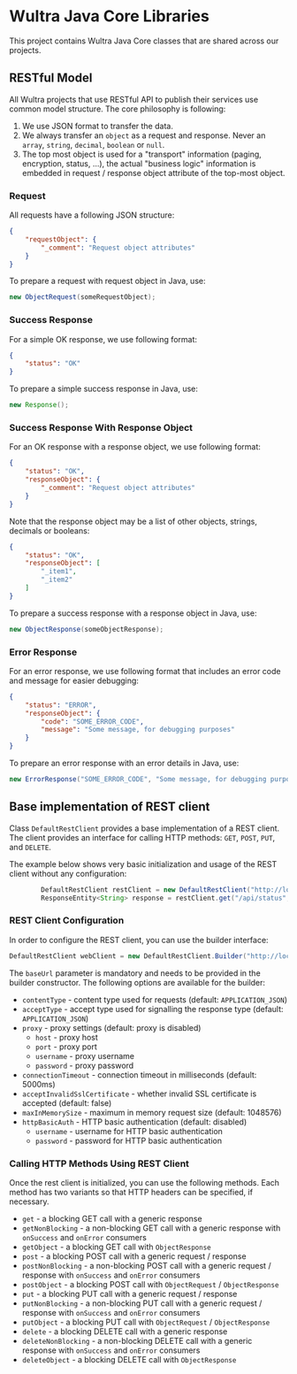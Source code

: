 # Wultra Java Core Libraries

This project contains Wultra Java Core classes that are shared across our projects.

## RESTful Model

All Wultra projects that use RESTful API to publish their services use common model structure. The core philosophy is following:

1) We use JSON format to transfer the data.
2) We always transfer an `object` as a request and response. Never an `array`, `string`, `decimal`, `boolean` or `null`.
3) The top most object is used for a "transport" information (paging, encryption, status, ...), the actual "business logic" information is embedded in request / response object attribute of the top-most object.

### Request

All requests have a following JSON structure:

```json
{
    "requestObject": {
        "_comment": "Request object attributes"
    }
}
```

To prepare a request with request object in Java, use:

```java
new ObjectRequest(someRequestObject);
```

### Success Response

For a simple OK response, we use following format:

```json
{
    "status": "OK"
}
```

To prepare a simple success response in Java, use:

```java
new Response();
```

### Success Response With Response Object

For an OK response with a response object, we use following format:

```json
{
    "status": "OK",
    "responseObject": {
        "_comment": "Request object attributes"
    }
}
```

Note that the response object may be a list of other objects, strings, decimals or booleans:

```json
{
    "status": "OK",
    "responseObject": [
        "_item1",
        "_item2"
    ]
}
```

To prepare a success response with a response object in Java, use:

```java
new ObjectResponse(someObjectResponse);
```

### Error Response

For an error response, we use following format that includes an error code and message for easier debugging:

```json
{
    "status": "ERROR",
    "responseObject": {
        "code": "SOME_ERROR_CODE",
        "message": "Some message, for debugging purposes"
    }
}
```

To prepare an error response with an error details in Java, use:

```java
new ErrorResponse("SOME_ERROR_CODE", "Some message, for debugging purposes");
```

## Base implementation of REST client

Class `DefaultRestClient` provides a base implementation of a REST client. The client provides an interface for calling HTTP methods: `GET`, `POST`, `PUT`, and `DELETE`.

The example below shows very basic initialization and usage of the REST client without any configuration:

```java
        DefaultRestClient restClient = new DefaultRestClient("http://localhost");
        ResponseEntity<String> response = restClient.get("/api/status", new ParameterizedTypeReference<String>() {});
```

### REST Client Configuration
In order to configure the REST client, you can use the builder interface:

```java
DefaultRestClient webClient = new DefaultRestClient.Builder("http://localhost").build();
```

The `baseUrl` parameter is mandatory and needs to be provided in the builder constructor. The following options are available for the builder:
- `contentType` - content type used for requests (default: `APPLICATION_JSON`)
- `acceptType` - accept type used for signalling the response type (default: `APPLICATION_JSON`)
- `proxy` - proxy settings (default: proxy is disabled)
  - `host` - proxy host
  - `port` - proxy port
  - `username` - proxy username
  - `password` - proxy password
- `connectionTimeout` - connection timeout in milliseconds (default: 5000ms)
- `acceptInvalidSslCertificate` - whether invalid SSL certificate is accepted (default: false)
- `maxInMemorySize` - maximum in memory request size (default: 1048576)
- `httpBasicAuth` - HTTP basic authentication (default: disabled)
  - `username` - username for HTTP basic authentication
  - `password` - password for HTTP basic authentication

### Calling HTTP Methods Using REST Client

Once the rest client is initialized, you can use the following methods. Each method has two variants so that HTTP headers can be specified, if necessary.
- `get` - a blocking GET call with a generic response
- `getNonBlocking` - a non-blocking GET call with a generic response with `onSuccess` and `onError` consumers
- `getObject` - a blocking GET call with `ObjectResponse`
- `post` - a blocking POST call with a generic request / response
- `postNonBlocking` - a non-blocking POST call with a generic request / response with `onSuccess` and `onError` consumers
- `postObject` - a blocking POST call with `ObjectRequest` / `ObjectResponse`
- `put` - a blocking PUT call with a generic request / response
- `putNonBlocking` - a non-blocking PUT call with a generic request / response with `onSuccess` and `onError` consumers
- `putObject` - a blocking PUT call with `ObjectRequest` / `ObjectResponse`
- `delete` - a blocking DELETE call with a generic response
- `deleteNonBlocking` - a non-blocking DELETE call with a generic response with `onSuccess` and `onError` consumers
- `deleteObject` - a blocking DELETE call with `ObjectResponse`
